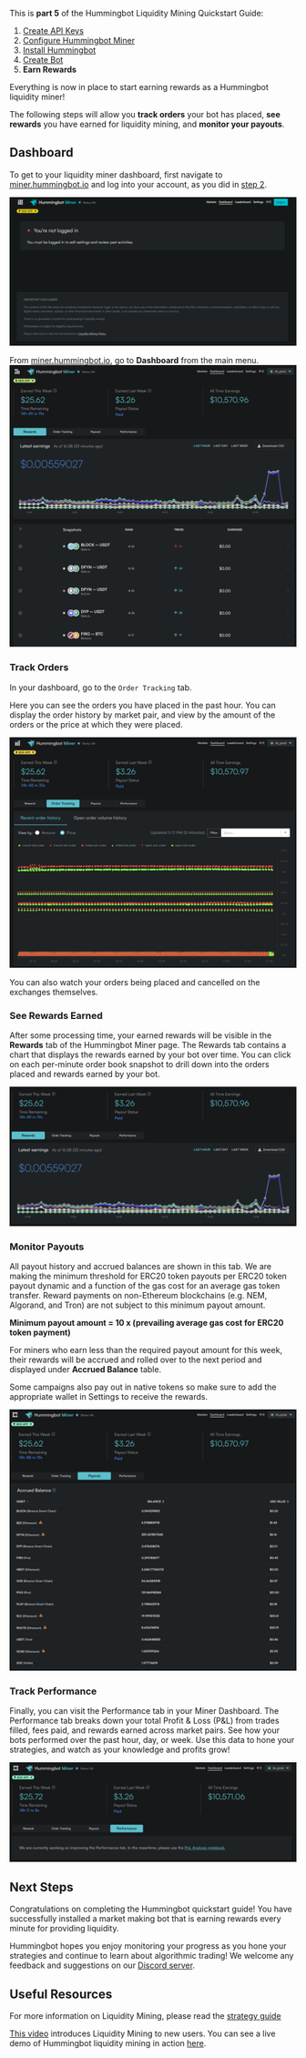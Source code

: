 This is **part 5** of the Hummingbot Liquidity Mining Quickstart Guide:

1. [Create API Keys]
2. [Configure Hummingbot Miner]
3. [Install Hummingbot]
4. [Create Bot]
5. **Earn Rewards**

Everything is now in place to start earning rewards as a Hummingbot liquidity miner!

The following steps will allow you **track orders** your bot has placed, **see rewards** you have earned for liquidity mining, and **monitor your payouts**.

## Dashboard

To get to your liquidity miner dashboard, first navigate to [miner.hummingbot.io](https://miner.hummingbot.io) and log into your account, as you did in [step 2](https://hummingbot.io/academy/2-add-read-api).

![log in to miner][log-in]

From [miner.hummingbot.io](https://miner.hummingbot.io), go to **Dashboard** from the main menu.
![go to dashboard][dashboard]

### Track Orders

In your dashboard, go to the `Order Tracking` tab.

Here you can see the orders you have placed in the past hour. You can display the order history by market pair, and view by the amount of the orders or the price at which they were placed.

![order tracking][order-tracking]

You can also watch your orders being placed and cancelled on the exchanges themselves.

### See Rewards Earned

After some processing time, your earned rewards will be visible in the **Rewards** tab of the Hummingbot Miner page. The Rewards tab contains a chart that displays the rewards earned by your bot over time. You can click on each per-minute order book snapshot to drill down into the orders placed and rewards earned by your bot.

![see rewards][see-rewards]

### Monitor Payouts

All payout history and accrued balances are shown in this tab. We are making the minimum threshold for ERC20 token payouts per ERC20 token payout dynamic and a function of the gas cost for an average gas token transfer. Reward payments on non-Ethereum blockchains (e.g. NEM, Algorand, and Tron) are not subject to this minimum payout amount.

**Minimum payout amount = 10 x (prevailing average gas cost for ERC20 token payment)**

For miners who earn less than the required payout amount for this week, their rewards will be accrued and rolled over to the next period and displayed under **Accrued Balance** table.

Some campaigns also pay out in native tokens so make sure to add the appropriate wallet in Settings to receive the rewards. 

![payouts](5-e-payouts.png)

### Track Performance

Finally, you can visit the Performance tab in your Miner Dashboard. The Performance tab breaks down your total Profit & Loss (P&L) from trades filled, fees paid, and rewards earned across market pairs. See how your bots performed over the past hour, day, or week. Use this data to hone your strategies, and watch as your knowledge and profits grow!

![perf](5-f-performance.png)

## Next Steps

Congratulations on completing the Hummingbot quickstart guide! You have successfully installed a market making bot that is earning rewards every minute for providing liquidity.

Hummingbot hopes you enjoy monitoring your progress as you hone your strategies and continue to learn about algorithmic trading! We welcome any feedback and suggestions on our [Discord server](https://discord.hummingbot.io).


## Useful Resources

For more information on Liquidity Mining, please read the [strategy guide](https://docs.hummingbot.io/intro/liquidity-mining/)

[This video](https://www.youtube.com/watch?v=ME5osB8sX_s&ab_channel=HummingbotChannel) introduces Liquidity Mining to new users. You can see a live demo of Hummingbot liquidity mining in action [here](https://www.youtube.com/watch?v=ME5osB8sX_s&ab_channel=HummingbotChannel).

[log-in]: ./5-a-log-in.png "Log in to Miner"
[dashboard]: ./5-b-dashboard.png "Miner Dashboard"
[order-tracking]: ./5-c-track-orders.png "Track Orders"
[see-rewards]: ./5-d-see-rewards.png "See Rewards"

[Create API Keys]: ../1-create-keys
[Configure Hummingbot Miner]: ../2-configure-miner
[Install Hummingbot]: ../3-install-hummingbot
[Create Bot]: ../4-create-bot
[Earn Rewards]: ../5-earn-rewards
